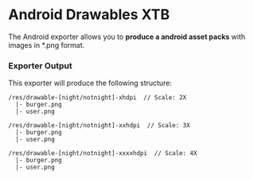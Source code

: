 # Android Drawables XTB

The Android exporter allows you to **produce a android asset packs** with images in *.png format.

### Exporter Output

This exporter will produce the following structure:

```
/res/drawable-[night/notnight]-xhdpi  // Scale: 2X
  |- burger.png
  |- user.png

/res/drawable-[night/notnight]-xxhdpi  // Scale: 3X
  |- burger.png
  |- user.png

/res/drawable-[night/notnight]-xxxxhdpi  // Scale: 4X
  |- burger.png
  |- user.png
```
